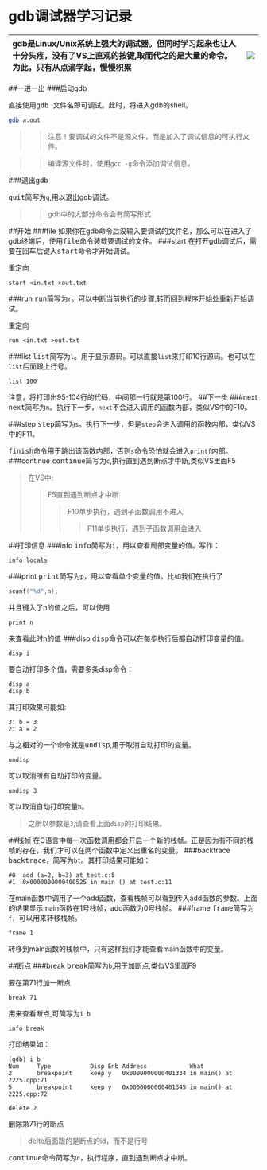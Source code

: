gdb调试器学习记录
=================
|gdb是Linux/Unix系统上强大的调试器。但同时学习起来也让人十分头疼，没有了VS上直观的按键,取而代之的是大量的命令。为此，只有从点滴学起，慢慢积累|![](http://www.gnu.org/software/gdb/images/archer.jpg)
|:-------------------------------|----------------------

##一进一出
###启动gdb

直接使用<kbd>gdb 文件名</kbd>即可调试。此时，将进入gdb的shell。
```bash
gdb a.out
```
>>注意！要调试的文件不是源文件，而是加入了调试信息的可执行文件。

>>编译源文件时，使用`gcc -g`命令添加调试信息。

###退出gdb

<kbd>quit</kbd>简写为`q`,用以退出gdb调试。
>>gdb中的大部分命令会有简写形式

##开始
###file
如果你在gdb命令后没输入要调试的文件名，那么可以在进入了gdb终端后，使用<kbd>file</kbd>命令装载要调试的文件。
###start
在打开gdb调试后，需要在回车后键入<kbd>start</kbd>命令才开始调试。

重定向

    start <in.txt >out.txt

###run
<kbd>run</kbd>简写为`r`。可以中断当前执行的步骤,转而回到程序开始处重新开始调试。

重定向

    run <in.txt >out.txt

###list
<kbd>list</kbd>简写为`l`。用于显示源码。可以直接`list`来打印10行源码。也可以在`list`后面跟上行号。

    list 100
注意，将打印出95-104行的代码，中间那一行就是第100行。
##下一步
###next
<kbd>next</kbd>简写为`n`。执行下一步，`next`不会进入调用的函数内部，类似VS中的F10。

###step
<kbd>step</kbd>简写为`s`。执行下一步，但是`step`会进入调用的函数内部，类似VS中的F11。

<kbd>finish</kbd>命令用于跳出该函数内部，否则`s`命令恐怕就会进入`printf`内部。
###continue
<kbd>continue</kbd>简写为`c`,执行直到遇到断点才中断,类似VS里面F5

>在VS中:
>>F5直到遇到断点才中断
>>>F10单步执行，遇到子函数调用不进入
>>>>F11单步执行，遇到子函数调用会进入

##打印信息
###info
<kbd>info</kbd>简写为`i`，用以查看局部变量的值。写作：

    info locals
  
###print
<kbd>print</kbd>简写为`p`，用以查看单个变量的值。比如我们在执行了
```c
scanf("%d",n);
```
并且键入了n的值之后，可以使用

    print n

来查看此时n的值
###disp
<kbd>disp</kbd>命令可以在每步执行后都自动打印变量的值。

    disp i
要自动打印多个值，需要多条disp命令：

    disp a
    disp b
其打印效果可能如:

    3: b = 3
    2: a = 2
与之相对的一个命令就是<kbd>undisp</kbd>,用于取消自动打印的变量。

    undisp
可以取消所有自动打印的变量。

    undisp 3
可以取消自动打印变量`b`。
>之所以参数是`3`,请查看上面`disp`的打印结果。

##栈帧
在C语言中每一次函数调用都会开启一个新的栈帧。正是因为有不同的栈帧的存在，我们才可以在两个函数中定义出重名的变量。
###backtrace
<kbd>backtrace</kbd>，简写为`bt`。其打印结果可能如：

    #0  add (a=2, b=3) at test.c:5
    #1  0x0000000000400525 in main () at test.c:11
在main函数中调用了一个add函数，查看栈帧可以看到传入add函数的参数。上面的结果显示main函数在1号栈帧，add函数为0号栈帧。
###frame
<kbd>frame</kbd>简写为`f`，可以用来转移栈帧。

    frame 1
转移到main函数的栈帧中，只有这样我们才能查看main函数中的变量。

##断点
###break
<kbd>break</kbd>简写为`b`,用于加断点,类似VS里面F9

要在第71行加一断点

    break 71
用来查看断点,可简写为`i b`

    info break
打印结果如：
```
(gdb) i b
Num     Type           Disp Enb Address            What
2       breakpoint     keep y   0x0000000000401334 in main() at 2225.cpp:71
5       breakpoint     keep y   0x0000000000401345 in main() at 2225.cpp:72
```

    delete 2
删除第71行的断点
>delte后面跟的是断点的id，而不是行号

<kbd>continue</kbd>命令简写为`c`，执行程序，直到遇到断点才中断。

